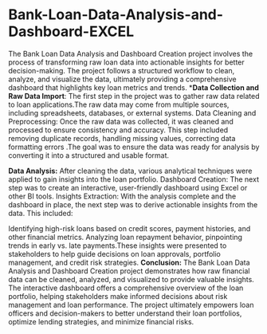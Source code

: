 # Bank-Loan-Data-Analysis-and-Dashboard-EXCEL
  The Bank Loan Data Analysis and Dashboard Creation project involves the process of transforming raw loan data into actionable insights for better decision-making. The project follows a structured workflow to clean, analyze, and visualize the data, ultimately providing a comprehensive dashboard that highlights key loan metrics and trends.
  ***Data Collection and Raw Data Import**: The first step in the project was to gather raw data related to loan applications.The raw data may come from multiple sources, including spreadsheets, databases, or external systems.
Data Cleaning and Preprocessing: Once the raw data was collected, it was cleaned and processed to ensure consistency and accuracy. This step included removing duplicate records, handling missing values, correcting data formatting errors .The goal was to ensure the data was ready for analysis by converting it into a structured and usable format.

**Data Analysis:** After cleaning the data, various analytical techniques were applied to gain insights into the loan portfolio.
Dashboard Creation: The next step was to create an interactive, user-friendly dashboard using Excel or other BI tools.
Insights Extraction: With the analysis complete and the dashboard in place, the next step was to derive actionable insights from the data. This included:

Identifying high-risk loans based on credit scores, payment histories, and other financial metrics.
Analyzing loan repayment behavior, pinpointing trends in early vs. late payments.These insights were presented to stakeholders to help guide decisions on loan approvals, portfolio management, and credit risk strategies.
**Conclusion:**
The Bank Loan Data Analysis and Dashboard Creation project demonstrates how raw financial data can be cleaned, analyzed, and visualized to provide valuable insights. The interactive dashboard offers a comprehensive overview of the loan portfolio, helping stakeholders make informed decisions about risk management and loan performance. The project ultimately empowers loan officers and decision-makers to better understand their loan portfolios, optimize lending strategies, and minimize financial risks.

